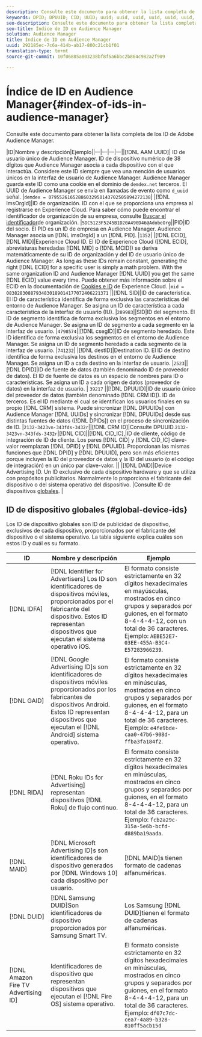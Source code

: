 ```yaml
---
description: Consulte este documento para obtener la lista completa de los ID de Adobe Audience Manager.
keywords: DPID; DPUUID; CID; UUID; uuid; uuid, uuid, uuid, uuid, uuid, uuid, uuid, uuuid, uuid, uuid, uuid, uuid, uuid, uuid, uuid, uuid, uuuuid
seo-description: Consulte este documento para obtener la lista completa de los ID de Adobe Audience Manager.
seo-title: Índice de ID en Audience Manager
solution: Audience Manager
title: Índice de ID en Audience Manager
uuid: 292185ec-7c6a-414b-ab17-800c21cb1f01
translation-type: tm+mt
source-git-commit: 10f06885a803238bf8f5a6bbc2b864c982a2f909

---
```



# Índice de ID en Audience Manager{#index-of-ids-in-audience-manager}

Consulte este documento para obtener la lista completa de los ID de Adobe Audience Manager.

|ID|Nombre y descripción|Ejemplo||—|—|—|—||[!DNL AAM UUID]| ID de usuario único de Audience Manager. ID de dispositivo numérico de 38 dígitos que Audience Manager asocia a cada dispositivo con el que interactúa. Considere este ID siempre que vea una mención de usuarios únicos en la interfaz de usuario de Audience Manager. Audience Manager guarda este ID como una cookie en el dominio de `demdex.net` terceros. El UUID de Audience Manager se envía en llamadas de evento como `d_uuid` señal. |`demdex = 07955261652886032950143702505894272138`|
|[!DNL ImsOrgId]|ID de organización. ID con el que se proporciona una empresa al registrarse en Experience Cloud. Para saber cómo puede encontrar el identificador de organización de su empresa, consulte [Buscar el identificador](https://docs.adobe.com/content/help/en/core-services/interface/manage-users-and-products/organizations.html#concept_EA8AEE5B02CF46ACBDAD6A8508646255)de organización. |`5DC5123F5245B1D20A490D46@AdobeOrg`||PID|ID del socio. El PID es un ID de empresa en Audience Manager. Audience Manager asocia un [!DNL imsOrgId] a un [!DNL PID]. |`1352`|
|[!DNL ECID], [!DNL MID]|Experience Cloud ID. El ID de Experience Cloud ([!DNL ECID], abreviaturas heredadas [!DNL MID] o [!DNL MCID]) se deriva matemáticamente de su ID de organización y del ID de usuario único de Audience Manager. As long as these IDs remain constant, generating the right [!DNL ECID] for a specific user is simply a math problem. With the same organization ID and Audience Manager [!DNL UUID] you get the same [!DNL ECID] value every time. Puede obtener más información sobre el ECID en la documentación de [Cookies e ID](https://docs.adobe.com/content/help/en/id-service/using/intro/cookies.html) de Experience Cloud. |`mid = 08382830887934830189014177072406221371` ||[!DNL SID]|ID de característica. El ID de característica identifica de forma exclusiva las características del entorno de Audience Manager. Se asigna un ID de característica a cada característica de la interfaz de usuario (IU). |`289983`||SID|ID del segmento. El ID de segmento identifica de forma exclusiva los segmentos en el entorno de Audience Manager. Se asigna un ID de segmento a cada segmento en la interfaz de usuario. |`4798574`||[!DNL csegID]|ID de segmento heredado. Este ID identifica de forma exclusiva los segmentos en el entorno de Audience Manager. Se asigna un ID de segmento heredado a cada segmento de la interfaz de usuario. |`741232`|
|[!DNL destID]|Destination ID. El ID de destino identifica de forma exclusiva los destinos en el entorno de Audience Manager. Se asigna un ID a cada destino en la interfaz de usuario. |`2523`||[!DNL DPID]|ID de fuente de datos (también denominado ID de proveedor de datos). El ID de fuente de datos es un espacio de nombres para ID o características. Se asigna un ID a cada origen de datos (proveedor de datos) en la interfaz de usuario. | `39217` ||[!DNL DPUUID]|ID de usuario único del proveedor de datos (también denominado [!DNL CRM ID]). ID de terceros. Es el ID mediante el cual se identifican los usuarios finales en su propio [!DNL CRM] sistema. Puede sincronizar [!DNL DPUUIDs] con Audience Manager [!DNL UUIDs] y sincronizar [!DNL DPUUIDs] desde sus distintas fuentes de datos ([!DNL DPIDs]) en el proceso de sincronización de ID. |`2132-3423vn-343fds-3432r`||[!DNL CRM ID]|Consulte DPUUID.`2132-3423vn-343fds-3432r`|[!DNL CID]||[!DNL CID_IC],|ID de cliente, código de integración de ID de cliente. Los pares [!DNL CID] y [!DNL CID_IC] clave-valor reemplazan [!DNL DPID] y [!DNL DPUUID]. Proporcionan las mismas funciones que [!DNL DPID] y [!DNL DPUUID], pero son más eficientes porque incluyen la ID del proveedor de datos y la ID del usuario (o el código de integración) en un único par clave-valor. ||
|[!DNL DAID]|Device Advertising ID. Un ID exclusivo de cada dispositivo hardware y que se utiliza con propósitos publicitarios. Normalmente lo proporciona el fabricante del dispositivo o del sistema operativo del dispositivo. |Consulte ID de dispositivos [globales](#global-device-ids). |

## ID de dispositivo globales {#global-device-ids}

Los ID de dispositivo globales son ID de publicidad de dispositivo, exclusivos de cada dispositivo, proporcionados por el fabricante del dispositivo o el sistema operativo. La tabla siguiente explica cuáles son estos ID y cuál es su formato.

| ID | Nombre y descripción | Ejemplo |
| ------------------------------------ | ------------------------------------------------------------------------------------------------------------------------------------------------------------------------------- | -------------------------------------------------------------------------------------------------------------------------------------------------------------------------------------------------------------------------- |
| [!DNL IDFA] | [!DNL Identifier for Advertisers] Los ID son identificadores de dispositivos móviles, proporcionados por el fabricante del dispositivo. Estos ID representan dispositivos que ejecutan el sistema operativo iOS. | El formato consiste estrictamente en 32 dígitos hexadecimales en mayúsculas, mostrados en cinco grupos y separados por guiones, en el formato 8-4-4-4-12, con un total de 36 caracteres. Ejemplo: `AEBE52E7-03EE-455A-B3C4-E57283966239`. |
| [!DNL GAID] | [!DNL Google Advertising ID]s son identificadores de dispositivos móviles proporcionados por los fabricantes de dispositivos Android. Estos ID representan dispositivos que ejecutan el [!DNL Android] sistema operativo. | El formato consiste estrictamente en 32 dígitos hexadecimales en minúsculas, mostrados en cinco grupos y separados por guiones, en el formato 8-4-4-4-12, para un total de 36 caracteres. Ejemplo: `e4fe9bde-caa0-47b6-908d-ffba3fa184f2`. |
| [!DNL RIDA] | [!DNL Roku IDs for Advertising] representan dispositivos [!DNL Roku] de flujo continuo. | El formato consiste estrictamente en 32 dígitos hexadecimales en minúsculas, mostrados en cinco grupos y separados por guiones, en el formato 8-4-4-4-12, para un total de 36 caracteres. Ejemplo: `fcb2a29c-315a-5e6b-bcfd-d889ba19aada`. |
| [!DNL MAID] | [!DNL Microsoft Advertising ID]s son identificadores de dispositivo generados por [!DNL Windows 10] cada dispositivo por usuario. | [!DNL MAID]s tienen formato de cadenas alfanuméricas. |
| [!DNL DUID] | [!DNL Samsung DUID]Son identificadores de dispositivo proporcionados por Samsung Smart TV. | Los Samsung [!DNL DUID]tienen el formato de cadenas alfanuméricas. |
| [!DNL Amazon Fire TV Advertising ID] | Identificadores de dispositivo que representan dispositivos que ejecutan el [!DNL Fire OS] sistema operativo. | El formato consiste estrictamente en 32 dígitos hexadecimales en minúsculas, mostrados en cinco grupos y separados por guiones, en el formato 8-4-4-4-12, para un total de 36 caracteres. Ejemplo: `df07c7dc-cea7-4a89-b328-810ff5acb15d` |
